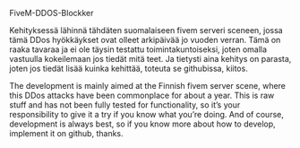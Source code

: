 FiveM-DDOS-Blockker

Kehityksessä lähinnä tähdäten suomalaiseen fivem serveri sceneen, jossa tämä DDos hyökkäykset ovat olleet arkipäivää jo vuoden verran. 
Tämä on raaka tavaraa ja ei ole täysin testattu toimintakuntoiseksi, joten omalla vastuulla kokeilemaan jos tiedät mitä teet.
Ja tietysti aina kehitys on parasta, joten jos tiedät lisää kuinka kehittää, toteuta se githubissa, kiitos.

The development is mainly aimed at the Finnish fivem server scene, where this DDos attacks have been commonplace for about a year.
This is raw stuff and has not been fully tested for functionality, so it’s your responsibility to give it a try if you know what you’re doing.
And of course, development is always best, so if you know more about how to develop, implement it on github, thanks.
